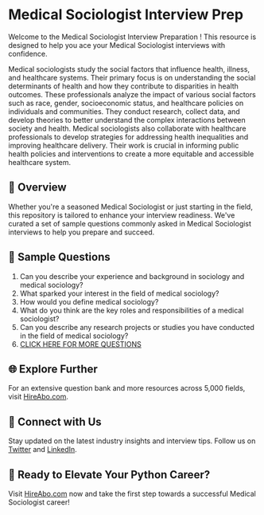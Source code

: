 # Medical Sociologist Interview Prep

Welcome to the Medical Sociologist Interview Preparation ! This resource is designed to help you ace your Medical Sociologist interviews with confidence.

Medical sociologists study the social factors that influence health, illness, and healthcare systems. Their primary focus is on understanding the social determinants of health and how they contribute to disparities in health outcomes. These professionals analyze the impact of various social factors such as race, gender, socioeconomic status, and healthcare policies on individuals and communities. They conduct research, collect data, and develop theories to better understand the complex interactions between society and health. Medical sociologists also collaborate with healthcare professionals to develop strategies for addressing health inequalities and improving healthcare delivery. Their work is crucial in informing public health policies and interventions to create a more equitable and accessible healthcare system.

## 🚀 Overview

Whether you're a seasoned Medical Sociologist or just starting in the field, this repository is tailored to enhance your interview readiness. We've curated a set of sample questions commonly asked in Medical Sociologist interviews to help you prepare and succeed.

## 📝 Sample Questions

1. Can you describe your experience and background in sociology and medical sociology?
2. What sparked your interest in the field of medical sociology?
3. How would you define medical sociology?
4. What do you think are the key roles and responsibilities of a medical sociologist?
5. Can you describe any research projects or studies you have conducted in the field of medical sociology?
6. [CLICK HERE FOR MORE QUESTIONS](https://hireabo.com/job/7_1_37/Medical%20Sociologist)

## 🌐 Explore Further

For an extensive question bank and more resources across 5,000 fields, visit [HireAbo.com](https://www.hireabo.com).

## 📱 Connect with Us

Stay updated on the latest industry insights and interview tips. Follow us on [Twitter](https://twitter.com/hireabo) and [LinkedIn](https://www.linkedin.com/in/hire-abo-3609972a8/).

## 🚀 Ready to Elevate Your Python Career?

Visit [HireAbo.com](https://www.hireabo.com) now and take the first step towards a successful Medical Sociologist career!